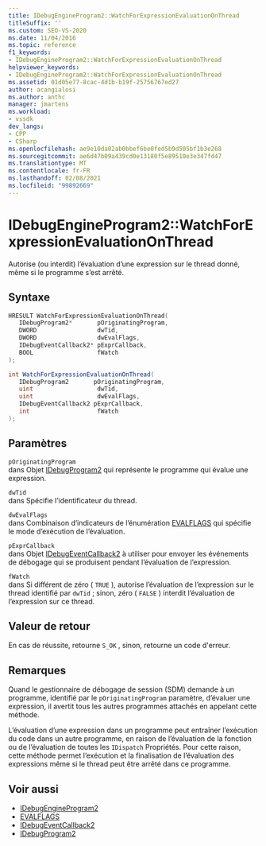 ```yaml
---
title: IDebugEngineProgram2::WatchForExpressionEvaluationOnThread
titleSuffix: ''
ms.custom: SEO-VS-2020
ms.date: 11/04/2016
ms.topic: reference
f1_keywords:
- IDebugEngineProgram2::WatchForExpressionEvaluationOnThread
helpviewer_keywords:
- IDebugEngineProgram2::WatchForExpressionEvaluationOnThread
ms.assetid: 01d05e77-8cac-4d1b-b19f-25756767ed27
author: acangialosi
ms.author: anthc
manager: jmartens
ms.workload:
- vssdk
dev_langs:
- CPP
- CSharp
ms.openlocfilehash: ae9e10da02ab0bbef6be0fed5b9d505bf1b3e268
ms.sourcegitcommit: ae6d47b09a439cd0e13180f5e89510e3e347fd47
ms.translationtype: MT
ms.contentlocale: fr-FR
ms.lasthandoff: 02/08/2021
ms.locfileid: "99892669"
---
```

# <a name="idebugengineprogram2watchforexpressionevaluationonthread"></a>IDebugEngineProgram2::WatchForExpressionEvaluationOnThread
Autorise (ou interdit) l’évaluation d’une expression sur le thread donné, même si le programme s’est arrêté.

## <a name="syntax"></a>Syntaxe

```cpp
HRESULT WatchForExpressionEvaluationOnThread( 
   IDebugProgram2*       pOriginatingProgram,
   DWORD                 dwTid,
   DWORD                 dwEvalFlags,
   IDebugEventCallback2* pExprCallback,
   BOOL                  fWatch
);
```

```csharp
int WatchForExpressionEvaluationOnThread( 
   IDebugProgram2       pOriginatingProgram,
   uint                  dwTid,
   uint                  dwEvalFlags,
   IDebugEventCallback2 pExprCallback,
   int                   fWatch
);
```

## <a name="parameters"></a>Paramètres
`pOriginatingProgram`\
dans Objet [IDebugProgram2](../../../extensibility/debugger/reference/idebugprogram2.md) qui représente le programme qui évalue une expression.

`dwTid`\
dans Spécifie l’identificateur du thread.

`dwEvalFlags`\
dans Combinaison d’indicateurs de l’énumération [EVALFLAGS](../../../extensibility/debugger/reference/evalflags.md) qui spécifie le mode d’exécution de l’évaluation.

`pExprCallback`\
dans Objet [IDebugEventCallback2](../../../extensibility/debugger/reference/idebugeventcallback2.md) à utiliser pour envoyer les événements de débogage qui se produisent pendant l’évaluation de l’expression.

`fWatch`\
dans Si différent de zéro ( `TRUE` ), autorise l’évaluation de l’expression sur le thread identifié par `dwTid` ; sinon, zéro ( `FALSE` ) interdit l’évaluation de l’expression sur ce thread.

## <a name="return-value"></a>Valeur de retour
 En cas de réussite, retourne `S_OK` , sinon, retourne un code d'erreur.

## <a name="remarks"></a>Remarques
 Quand le gestionnaire de débogage de session (SDM) demande à un programme, identifié par le `pOriginatingProgram` paramètre, d’évaluer une expression, il avertit tous les autres programmes attachés en appelant cette méthode.

 L’évaluation d’une expression dans un programme peut entraîner l’exécution du code dans un autre programme, en raison de l’évaluation de la fonction ou de l’évaluation de toutes les `IDispatch` Propriétés. Pour cette raison, cette méthode permet l’exécution et la finalisation de l’évaluation des expressions même si le thread peut être arrêté dans ce programme.

## <a name="see-also"></a>Voir aussi
- [IDebugEngineProgram2](../../../extensibility/debugger/reference/idebugengineprogram2.md)
- [EVALFLAGS](../../../extensibility/debugger/reference/evalflags.md)
- [IDebugEventCallback2](../../../extensibility/debugger/reference/idebugeventcallback2.md)
- [IDebugProgram2](../../../extensibility/debugger/reference/idebugprogram2.md)
